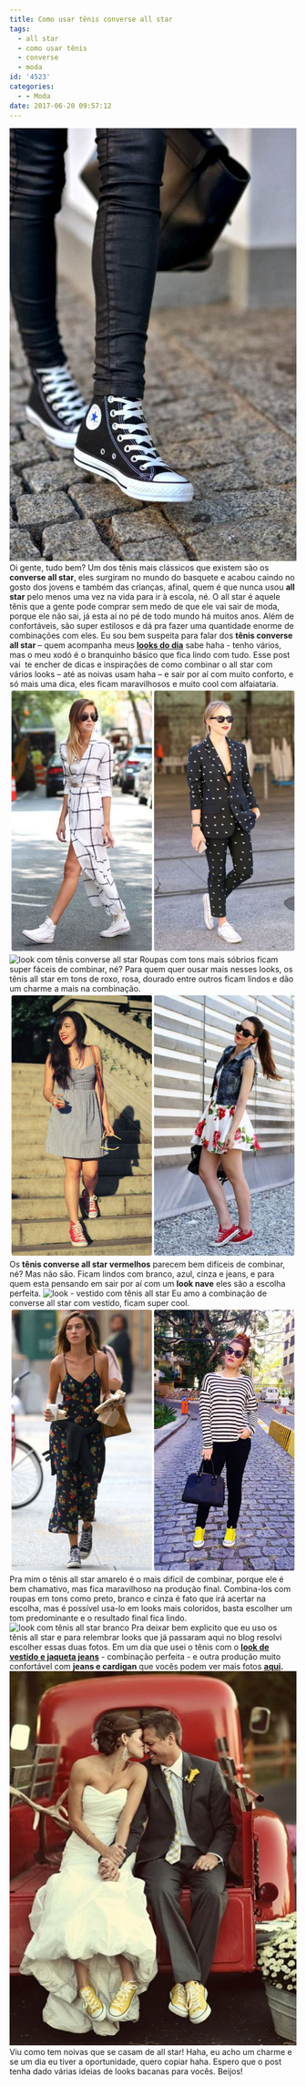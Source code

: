 ```yaml
---
title: Como usar tênis converse all star
tags:
  - all star
  - como usar tênis
  - converse
  - moda
id: '4523'
categories:
  - - Moda
date: 2017-06-20 09:57:12
---
```


![inspiração - look com converse all star](/images/2017/02/como-usar-all-star.jpg) Oi gente, tudo bem? Um dos tênis mais clássicos que existem são os **converse all star**, eles surgiram no mundo do basquete e acabou caindo no gosto dos jovens e também das crianças, afinal, quem é que nunca usou **all star** pelo menos uma vez na vida para ir à escola, né. O all star é aquele tênis que a gente pode comprar sem medo de que ele vai sair de moda, porque ele não sai, já esta aí no pé de todo mundo há muitos anos. Além de confortáveis, são super estilosos e dá pra fazer uma quantidade enorme de combinações com eles. Eu sou bem suspeita para falar dos **tênis converse all star** – quem acompanha meus [**looks do dia**](http://natalia.blog.br/look-do-dia/) sabe haha - tenho vários, mas o meu xodó é o branquinho básico que fica lindo com tudo. Esse post vai  te encher de dicas e inspirações de como combinar o all star com vários looks – até as noivas usam haha – e sair por aí com muito conforto, e só mais uma dica, eles ficam maravilhosos e muito cool com alfaiataria. ![como usar tênis all star com alfaiataria ](/images/2017/02/como-usar-all-star-com-alfaiataria-1.jpg) ![look com tênis converse all star](/images/2017/02/tênis-all-star-com-look-clean.jpg) Roupas com tons mais sóbrios ficam super fáceis de combinar, né? Para quem quer ousar mais nesses looks, os tênis all star em tons de roxo, rosa, dourado entre outros ficam lindos e dão um charme a mais na combinação. ![look com tênis converse all star vermelho](/images/2017/02/como-usar-all-star-vermelho.jpg) Os **tênis converse all star vermelhos** parecem bem difíceis de combinar, né? Mas não são. Ficam lindos com branco, azul, cinza e jeans, e para quem esta pensando em sair por aí com um **look nave** eles são a escolha perfeita. ![look - vestido com tênis all star](/images/2017/02/como-usar-tênis-all-star-look.jpg) Eu amo a combinação de converse all star com vestido, ficam super cool. ![look com converse all star - como usar](/images/2017/02/como-usar-all-star-amarelo.jpg) Pra mim o tênis all star amarelo é o mais difícil de combinar, porque ele é bem chamativo, mas fica maravilhoso na produção final. Combina-los com roupas em tons como preto, branco e cinza é fato que irá acertar na escolha, mas é possível usa-lo em looks mais coloridos, basta escolher um tom predominante e o resultado final fica lindo. ![look com tênis all star branco](/images/2017/02/como-usar-tênis-converse-all-star-branco.jpg) Pra deixar bem explicito que eu uso os tênis all star e para relembrar looks que já passaram aqui no blog resolvi escolher essas duas fotos. Em um dia que usei o tênis com o [**look de vestido e jaqueta jeans**](http://natalia.blog.br/look-do-dia-vestido-cinza-jaqueta-jeans/) - combinação perfeita - e outra produção muito confortável com **jeans e cardigan** que vocês podem ver mais fotos **[aqui](http://natalia.blog.br/look-do-dia-jeans-cardigan-cinza/).** ![como usar tênis all star amarelo](/images/2017/02/noivos-com-tênis-all-star.jpg) Viu como tem noivas que se casam de all star! Haha, eu acho um charme e se um dia eu tiver a oportunidade, quero copiar haha. Espero que o post tenha dado várias ideias de looks bacanas para vocês. Beijos!
